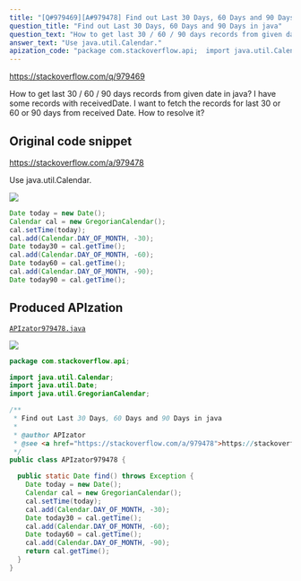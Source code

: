 ```yaml
---
title: "[Q#979469][A#979478] Find out Last 30 Days, 60 Days and 90 Days in java"
question_title: "Find out Last 30 Days, 60 Days and 90 Days in java"
question_text: "How to get last 30 / 60 / 90 days records from given date in java? I have some records with receivedDate. I want to fetch the records for last 30 or 60 or 90 days from received Date. How to resolve it?"
answer_text: "Use java.util.Calendar."
apization_code: "package com.stackoverflow.api;  import java.util.Calendar; import java.util.Date; import java.util.GregorianCalendar;  /**  * Find out Last 30 Days, 60 Days and 90 Days in java  *  * @author APIzator  * @see <a href=\"https://stackoverflow.com/a/979478\">https://stackoverflow.com/a/979478</a>  */ public class APIzator979478 {    public static Date find() throws Exception {     Date today = new Date();     Calendar cal = new GregorianCalendar();     cal.setTime(today);     cal.add(Calendar.DAY_OF_MONTH, -30);     Date today30 = cal.getTime();     cal.add(Calendar.DAY_OF_MONTH, -60);     Date today60 = cal.getTime();     cal.add(Calendar.DAY_OF_MONTH, -90);     return cal.getTime();   } }"
---
```


https://stackoverflow.com/q/979469

How to get last 30 / 60 / 90 days records from given date in java?
I have some records with receivedDate. I want to fetch the records for last 30 or 60 or 90 days from received Date. How to resolve it?



## Original code snippet

https://stackoverflow.com/a/979478

Use java.util.Calendar.

<div class="code-logo"><img src="/stackoverflow.png" /></div>

```java
Date today = new Date();
Calendar cal = new GregorianCalendar();
cal.setTime(today);
cal.add(Calendar.DAY_OF_MONTH, -30);
Date today30 = cal.getTime();
cal.add(Calendar.DAY_OF_MONTH, -60);
Date today60 = cal.getTime();
cal.add(Calendar.DAY_OF_MONTH, -90);
Date today90 = cal.getTime();
```

## Produced APIzation

[`APIzator979478.java`](https://github.com/pasqualesalza/apization/raw/main/data/search/APIzator979478.java)

<div class="code-logo"><img src="/apizator.png" /></div>

```java
package com.stackoverflow.api;

import java.util.Calendar;
import java.util.Date;
import java.util.GregorianCalendar;

/**
 * Find out Last 30 Days, 60 Days and 90 Days in java
 *
 * @author APIzator
 * @see <a href="https://stackoverflow.com/a/979478">https://stackoverflow.com/a/979478</a>
 */
public class APIzator979478 {

  public static Date find() throws Exception {
    Date today = new Date();
    Calendar cal = new GregorianCalendar();
    cal.setTime(today);
    cal.add(Calendar.DAY_OF_MONTH, -30);
    Date today30 = cal.getTime();
    cal.add(Calendar.DAY_OF_MONTH, -60);
    Date today60 = cal.getTime();
    cal.add(Calendar.DAY_OF_MONTH, -90);
    return cal.getTime();
  }
}

```